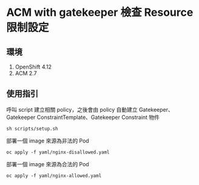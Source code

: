 # ACM with gatekeeper 檢查 Resource 限制設定

## 環境
1. OpenShift 4.12
2. ACM 2.7

## 使用指引
呼叫 script 建立相關 policy，之後會由 policy 自動建立 Gatekeeper、Gatekeeper ConstraintTemplate、Gatekeeper Constraint 物件
```
sh scripts/setup.sh
```

部署一個 image 來源為非法的 Pod
```
oc apply -f yaml/nginx-disallowed.yaml
```

部署一個 image 來源為合法的 Pod
```
oc apply -f yaml/nginx-allowed.yaml
```
